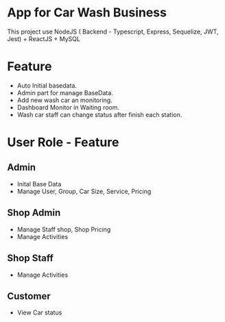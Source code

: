 # App for Car Wash Business 

This project use NodeJS ( Backend - Typescript, Express, Sequelize, JWT, Jest) + ReactJS + MySQL
# Feature
- Auto Initial basedata.
- Admin part for manage BaseData.
- Add new wash car an monitoring.
- Dashboard Monitor in Waiting room.
- Wash car staff can change status after finish each station.

# User Role - Feature
## Admin
- Inital Base Data
- Manage User, Group, Car Size, Service, Pricing 
  
## Shop Admin 
- Manage Staff shop, Shop Pricing
- Manage Activities

## Shop Staff
- Manage Activities 

## Customer
- View Car status